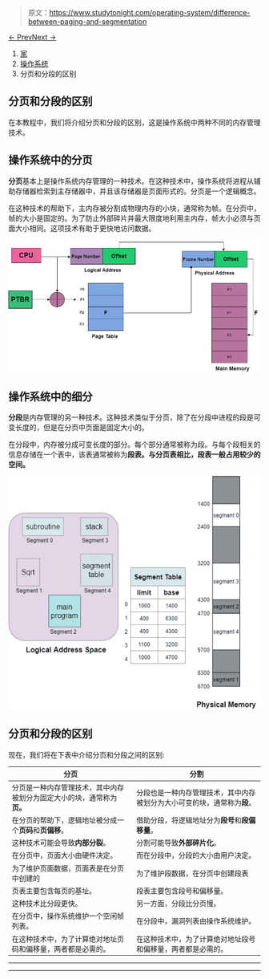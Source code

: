 > 原文：<https://www.studytonight.com/operating-system/difference-between-paging-and-segmentation>

[← Prev](/operating-system/segmentation-in-operating-systems "Segmentation in OS")[Next →](/operating-system/difference-between-contiguous-and-noncontiguous-memory-allocation "Contiguous Vs Non-Contiguous")

<nav aria-label="breadcrumb">

1.  [家](/)
2.  [操作系统](/operating-system)
3.  分页和分段的区别

</nav>

<article>

# 分页和分段的区别

在本教程中，我们将介绍分页和分段的区别，这是操作系统中两种不同的内存管理技术。

## 操作系统中的分页

**分页**基本上是操作系统内存管理的一种技术。在这种技术中，操作系统将进程从辅助存储器检索到主存储器中，并且该存储器是页面形式的。分页是一个逻辑概念。

在这种技术的帮助下，主内存被分割成物理内存的小块，通常称为帧。在分页中，帧的大小是固定的。为了防止外部碎片并最大限度地利用主内存，帧大小必须与页面大小相同。这项技术有助于更快地访问数据。

![](img/f995f37a5410ddb5f5c7659f26a93224.png)

## 操作系统中的细分

**分段**是内存管理的另一种技术。这种技术类似于分页，除了在分段中进程的段是可变长度的，但是在分页中页面是固定大小的。

在分段中，内存被分成可变长度的部分。每个部分通常被称为段。与每个段相关的信息存储在一个表中，该表通常被称为**段表。**与**分页表相比，**段表**一般占用较少的空间。**

**![](img/1bf1b2f930b3447dcb718750ce19792b.png)**

## **分页和分段的区别**

现在，我们将在下表中介绍分页和分段之间的区别:

| 分页 | 分割 |
| --- | --- |
| 分页是一种内存管理技术，其中内存被划分为固定大小的块，通常称为**页。** | 分段也是一种内存管理技术，其中内存被划分为大小可变的块，通常称为**段**。 |
| 在分页的帮助下，逻辑地址被分成一个**页码**和**页偏移**。 | 借助分段，将逻辑地址分为**段号**和**段偏移量**。 |
| 这种技术可能会导致**内部分裂**。 | 分割可能导致**外部碎片化**。 |
| 在分页中，页面大小由硬件决定。 | 而在分段中，分段的大小由用户决定。 |
| 为了维护页面数据，页面表是在分页中创建的 | 为了维护段数据，在分页中创建段表 |
| 页表主要包含每页的基址。 | 段表主要包含段号和偏移量。 |
| 这种技术比分段更快。 | 另一方面，分段比分页慢。 |
| 在分页中，操作系统维护一个空闲帧列表。 | 在分段中，漏洞列表由操作系统维护。 |
| 在这种技术中，为了计算绝对地址页码和偏移量，两者都是必需的。 | 在这种技术中，为了计算绝对地址段号和偏移量，两者都是必需的。 |

</article>

* * *

* * *